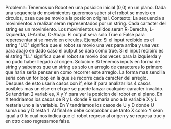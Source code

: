 Problema:
	Tenemos un Robot en una posicion inicial (0,0) en un plano. Dada una sequencia de movimientos queremos saber si el robot se movio en circulos, osea que se movio a la posicion original.
Contexto:
	La sequencia a movimientos a realizar seran representados por un string.
	Cada caracter del string es un movimiento.
	Los movimientos validos seran R-Derecha, L-Izquierda, U-Arriba, D-Abajo.
	El output sera solo True o False para reperesentar si se movio en circulos.
Ejemplo:
	Si el input recibido es el string "UD" significa que el robot se movio una vez para arriba y una vez para abajo en dado caso el output se dara como true.
	Si el input recibiro es el string "LL" significa que el robot se movio dos veces para la izquierda y no pudo haber llegado al origen.
Solucion:
	Si tenemos inputs en forma de string y sabemos que un string es solo un arreglo de caracteres lo primero que haria seria pensar en como recorrer este arreglo. La forma mas sencilla seria con un for loop en la que se recorre cada caracter del arreglo. Despues de esto usaria casos con if, else if para analizar los 4 casos posibles mas un else en el que se puede lanzar cualquier caracter invalido. Se tendrian 2 variables, X y Y para ver la posicion del robot en el plano. En X tendriamos los casos de R y L donde R sumaria uno a la variable X y L restaria uno a la variable. En Y tendriamos los casos de U y D donde U suma uno y D resta 1. Al final se debe comprobar que tanto X como Y sean igual a 0 lo cual nos indica que el robot regreso al origen y se regresa true y en otro caso regresamos false.